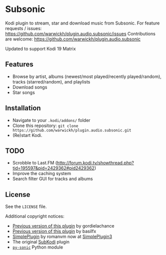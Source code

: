 # Subsonic
Kodi plugin to stream, star and download music from Subsonic.
For feature requests / issues:
https://github.com/warwickh/plugin.audio.subsonic/issues
Contributions are welcome:
https://github.com/warwickh/plugin.audio.subsonic

Updated to support Kodi 19 Matrix

## Features
* Browse by artist, albums (newest/most played/recently played/random), tracks (starred/random), and playlists
* Download songs
* Star songs

## Installation
* Navigate to your `.kodi/addons/` folder
* Clone this repository: `git clone https://github.com/warwickh/plugin.audio.subsonic.git`
* (Re)start Kodi.

## TODO
* Scrobble to Last.FM (http://forum.kodi.tv/showthread.php?tid=195597&pid=2429362#pid2429362)
* Improve the caching system
* Search filter GUI for tracks and albums

## License
See the `LICENSE` file.

Additional copyright notices:
* [Previous version of this plugin](https://github.com/gordielachance/plugin.audio.subsonic) by gordielachance
* [Previous version of this plugin](https://github.com/basilfx/plugin.audio.subsonic) by basilfx
* [SimplePlugin](https://github.com/romanvm/script.module.simpleplugin/stargazers) by romanvm now at [SimplePlugin3](https://github.com/vlmaksime/script.module.simpleplugin)
* The original [SubKodi](https://github.com/DarkAllMan/SubKodi) plugin
* [`py-sonic`](https://github.com/crustymonkey/py-sonic) Python module
